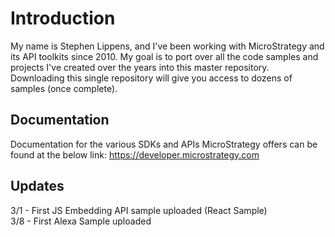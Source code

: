 # Introduction

My name is Stephen Lippens, and I've been working with MicroStrategy and its API toolkits since 2010. My goal is to port over all the code samples and projects I've created over the years into this master repository. Downloading this single repository will give you access to dozens of samples (once complete). 

## Documentation

Documentation for the various SDKs and APIs MicroStrategy offers can be found at the below link:
https://developer.microstrategy.com


## Updates 
3/1 - First JS Embedding API sample uploaded (React Sample) <br>
3/8 - First Alexa Sample uploaded
